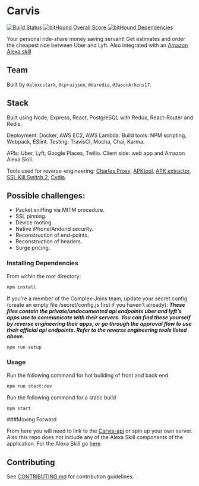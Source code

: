 # Carvis
[![Build Status](https://travis-ci.org/complex-joins/carvis.svg?branch=master)](https://travis-ci.org/complex-joins/carvis) [![bitHound Overall Score](https://www.bithound.io/github/complex-joins/carvis/badges/score.svg)](https://www.bithound.io/github/complex-joins/carvis) [![bitHound Dependencies](https://www.bithound.io/github/complex-joins/carvis/badges/dependencies.svg)](https://www.bithound.io/github/complex-joins/carvis/master/dependencies/npm)

Your personal ride-share money saving servant! Get estimates and order the cheapest ride between Uber and Lyft. Also integrated with an [Amazon Alexa skill](https://github.com/complex-joins/alexa-poc) 

## Team

Built by `@alexcstark`, `@cpruijsen`, `@daredia`, `@JasonArkens17`.

## Stack

Built using Node, Express, React, PostgreSQL with Redux, React-Router and Redis.

Deployment: Docker, AWS EC2, AWS Lambda.
Build tools: NPM scripting, Webpack, ESlint.
Testing: TravisCI, Mocha, Chai, Karma.

APIs: Uber, Lyft, Google Places, Twilio.
Client side: web app and Amazon Alexa Skill.

Tools used for reverse-engineering: [Charles Proxy](https://www.charlesproxy.com/), [APKtool](https://ibotpeaches.github.io/Apktool/), [APK extractor](https://play.google.com/store/apps/details?id=com.ext.ui&hl=en), [SSL Kill Switch 2](https://github.com/nabla-c0d3/ssl-kill-switch2), [Cydia](https://cydia.saurik.com/).

## Possible challenges:
* Packet sniffing via MITM procedure.
* SSL pinning.
* Device rooting.
* Native iPhone/Andorid security.
* Reconstruction of end-points.
* Reconstruction of headers.
* Surge pricing.

### Installing Dependencies

From within the root directory:
```sh
npm install
```

If you're a member of the Complex-Joins team, update your secret config (create an empty file /secret/config.js first if you haven't already): ***These files contain the private/undocumented api endpoints uber and lyft’s apps use to communicate with their servers. You can find these yourself by reverse engineering their apps, or go through the approval flow to use their official api endpoints. Refer to the reverse engineering tools listed above.***
```sh
npm run setup
```


### Usage

Run the following command for hot building of front and back end
```sh
npm run start:dev
```


Run the following command for a static build
```sh
npm start
```

###Moving Forward

From here you will need to link to the [Carvis-api](https://github.com/complex-joins/carvis-api) or spin up your own server.
Also this repo does not include any of the Alexa Skill components of the application. For the Alexa Skill go [here](https://github.com/complex-joins/alexa-poc)
## Contributing

See [CONTRIBUTING.md](CONTRIBUTING.md) for contribution guidelines.
